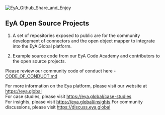 ![EyA_Github_Share_and_Enjoy](https://user-images.githubusercontent.com/80708150/170241090-87503b8b-5f1f-44e7-980b-d95423c0674f.jpg)

## EyA Open Source Projects

1) A set of repositories exposed to public are for the community development of connectors and the open object mapper to integrate into the EyA.Global platform.

2) Example source code from our EyA Code Academy and contributors to the open source projects.

Please review our community code of conduct here - [CODE_OF_CONDUCT.md](https://github.com/EyA-Global/.github/blob/main/CODE_OF_CONDUCT.md)

For more information on the Eya platform, please visit our website at https://eya.global </br>
For case studies, please visit https://eya.global/case-studies </br>
For insights, please visit https://eya.global/insights
For community discussions, please visit https://discuss.eya.global


